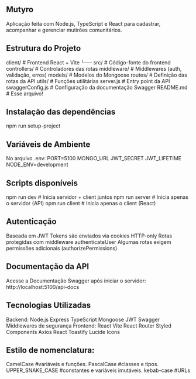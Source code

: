 ## Mutyro
Aplicação feita com Node.js, TypeScript e React para cadastrar, acompanhar e gerenciar mutirões comunitários.

## Estrutura do Projeto
client/              # Frontend React + Vite
  └── src/            # Código-fonte do frontend
controllers/         # Controladores das rotas
middleware/          # Middlewares (auth, validação, erros)
models/              # Modelos do Mongoose
routes/              # Definição das rotas da API
utils/               # Funções utilitárias
server.js            # Entry point da API
swaggerConfig.js     # Configuração da documentação Swagger
README.md            # Esse arquivo!

## Instalação das dependências
npm run setup-project

## Variáveis de Ambiente
No arquivo .env:
PORT=5100
MONGO_URL
JWT_SECRET
JWT_LIFETIME
NODE_ENV=development

## Scripts disponíveis
npm run dev          # Inicia servidor + client juntos
npm run server       # Inicia apenas o servidor (API)
npm run client       # Inicia apenas o client (React)

## Autenticação
Baseada em JWT
Tokens são enviados via cookies HTTP-only
Rotas protegidas com middleware authenticateUser
Algumas rotas exigem permissões adicionais (authorizePermissions)

## Documentação da API
Acesse a Documentação Swagger após iniciar o servidor: http://localhost:5100/api-docs

## Tecnologias Utilizadas
Backend:
  Node.js
  Express
  TypeScript
  Mongoose
  JWT
  Swagger
  Middlewares de segurança
Frontend:
  React
  Vite
  React Router
  Styled Components
  Axios
  React Toastify
  Lucide Icons

## Estilo de nomenclatura:
CamelCase           #variáveis e funções.
PascalCase          #classes e tipos.
UPPER_SNAKE_CASE    #constantes e variáveis imutáveis.
kebab-case          #URLs